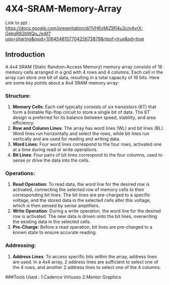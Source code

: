 # 4X4-SRAM-Memory-Array
Link to ppt : https://docs.google.com/presentation/d/1VH6vMjZ9fI4u3cm4yrX-GekgR82bWQu_/edit?usp=sharing&ouid=106454815770425673878&rtpof=true&sd=true
## Introduction 
A 4x4 SRAM (Static Random-Access Memory) memory array consists of 16 memory cells arranged in a grid with 4 rows and 4 columns. Each cell in the array can store one bit of data, resulting in a total capacity of 16 bits. Here are some key points about a 4x4 SRAM memory array:

### Structure:
1. **Memory Cells**: Each cell typically consists of six transistors (6T) that form a bistable flip-flop circuit to store a single bit of data. The 6T design is preferred for its balance between speed, stability, and area efficiency.
2. **Row and Column Lines**: The array has word lines (WL) and bit lines (BL). Word lines run horizontally and select the rows, while bit lines run vertically and are used for reading and writing data.
3. **Word Lines**: Four word lines correspond to the four rows, activated one at a time during read or write operations.
4. **Bit Lines**: Four pairs of bit lines correspond to the four columns, used to sense or drive the data into the cells.

### Operations:
1. **Read Operation**: To read data, the word line for the desired row is activated, connecting the selected row of memory cells to their corresponding bit lines. The bit lines are pre-charged to a specific voltage, and the stored data in the selected cells alter this voltage, which is then sensed by sense amplifiers.
2. **Write Operation**: During a write operation, the word line for the desired row is activated. The new data is driven onto the bit lines, overwriting the existing data in the selected cells.
3. **Pre-Charge**: Before a read operation, bit lines are pre-charged to a known state to ensure accurate reading.

### Addressing:
1. **Address Lines**: To access specific bits within the array, address lines are used. In a 4x4 array, 2 address lines are sufficient to select one of the 4 rows, and another 2 address lines to select one of the 4 columns.

###Tools Used :
1.Cadence Virtuoso
2.Mentor Graphics



